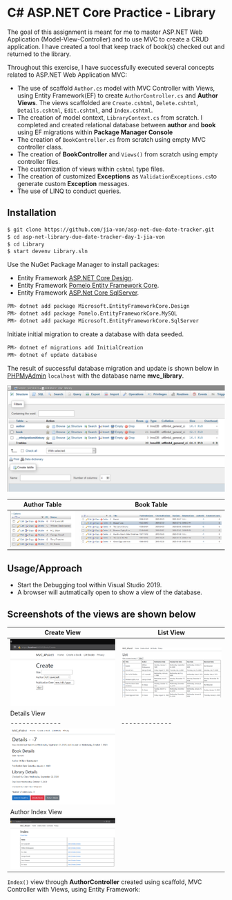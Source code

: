 # C# ASP.NET Core Practice - Library

The goal of this assignment is meant for me to master ASP.NET Web Application (Model-View-Controller) and to use MVC to create a CRUD application. I have created a tool that keep track of book(s) checked out and returned to the library. 

Throughout this exercise, I have successfully executed several concepts related to ASP.NET Web Application MVC:
- The use of scaffold `Author.cs` model with MVC Controller with Views, using Entity Framework(EF) to create `AuthorController.cs` and **Author Views**. The views scaffolded are `Create.cshtml`, `Delete.cshtml`, `Details.cshtml`, `Edit.cshtml`, and `Index.cshtml`.
- The creation of model context, `LibraryContext.cs` from scratch. I completed and created relational database between **author** and **book** using EF migrations within **Package Manager Console**
- The creation of `BookController.cs` from scratch using empty MVC controller class.
- The creation of **BookController** and `Views()` from scratch using empty controller files. 
- The customization of views within `cshtml` type files. 
- The creation of customized **Exceptions** as `ValidationExceptions.cs`to generate custom **Exception** messages. 
- The use of LINQ to conduct queries. 


## Installation

```bash
$ git clone https://github.com/jia-von/asp-net-due-date-tracker.git
$ cd asp-net-library-due-date-tracker-day-1-jia-von
$ cd Library
$ start devenv Library.sln
```

Use the NuGet Package Manager to install packages:
- Entity Framework [ASP.NET Core Design](https://docs.microsoft.com/en-us/ef/core/get-started/?tabs=netcore-cli).
- Entity Framework [Pomelo Entity Framework Core](https://github.com/PomeloFoundation/Pomelo.EntityFrameworkCore.MySql). 
- Entity Framework [ASP.Net Core SqlServer](https://docs.microsoft.com/en-us/ef/core/).

```bash
PM> dotnet add package Microsoft.EntityFrameworkCore.Design
PM> dotnet add package Pomelo.EntityFrameworkCore.MySQL
PM> dotnet add package Microsoft.EntityFrameworkCore.SqlServer
```

Initiate initial migration to create a database with data seeded.

```bash
PM> dotnet ef migrations add InitialCreation
PM> dotnet ef update database
```

The result of successful database migration and update is shown below in [PHPMyAdmin](https://www.phpmyadmin.net/) `localhost` with the database name **mvc_library**.

![DataBase](/References/DataBase.PNG)


| Author Table | Book Table |
| ------------- | ------------- |
| ![Author](/References/AuthorTable.PNG) | ![Book](/References/BookTable.PNG) |



## Usage/Approach

- Start the Debugging tool within Visual Studio 2019. 
- A browser will autmatically open to show a view of the database. 

## Screenshots of the views are shown below

| Create View | List View |
| ------------- | ------------- |
| ![CreationView](/References/CreateView.PNG) | ![ListView](/References/ListView.PNG) |
| Details View | 
| ------------- | ------------- |
| ![DetailsView](/References/DetailsView.PNG) |
| Author Index View | 
| ![AuthorIndex](/References/AuthorIndex.PNG) |



`Index()` view through **AuthorController** created using scaffold, MVC Controller with Views, using Entity Framework:





